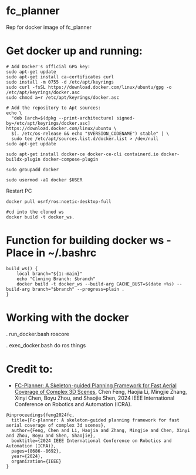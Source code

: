 # fc_planner
Rep for docker image of fc_planner


# Get docker up and running:
```
# Add Docker's official GPG key:
sudo apt-get update
sudo apt-get install ca-certificates curl
sudo install -m 0755 -d /etc/apt/keyrings
sudo curl -fsSL https://download.docker.com/linux/ubuntu/gpg -o /etc/apt/keyrings/docker.asc
sudo chmod a+r /etc/apt/keyrings/docker.asc

# Add the repository to Apt sources:
echo \
  "deb [arch=$(dpkg --print-architecture) signed-by=/etc/apt/keyrings/docker.asc] https://download.docker.com/linux/ubuntu \
  $(. /etc/os-release && echo "$VERSION_CODENAME") stable" | \
  sudo tee /etc/apt/sources.list.d/docker.list > /dev/null
sudo apt-get update

sudo apt-get install docker-ce docker-ce-cli containerd.io docker-buildx-plugin docker-compose-plugin

sudo groupadd docker

sudo usermod -aG docker $USER
```
Restart PC
```
docker pull osrf/ros:noetic-desktop-full

#cd into the cloned ws
docker build -t docker_ws.
```
# Function for building docker ws - Place in ~/.bashrc
```
build_ws() {
    local branch="${1:-main}"
    echo "Cloning Branch: $branch"
    docker build -t docker_ws --build-arg CACHE_BUST=$(date +%s) --build-arg branch="$branch" --progress=plain .
}
```

# Working with the docker
 . run_docker.bash
    roscore
    
 . exec_docker.bash
    do ros things

# Credit to:
* [FC-Planner: A Skeleton-guided Planning Framework for Fast Aerial Coverage of Complex 3D Scenes](https://ieeexplore.ieee.org/document/10610621), Chen Feng, Haojia Li, Mingjie Zhang, Xinyi Chen, Boyu Zhou, and Shaojie Shen, 2024 IEEE International Conference on Robotics and Automation (ICRA).

```
@inproceedings{feng2024fc,
  title={Fc-planner: A skeleton-guided planning framework for fast aerial coverage of complex 3d scenes},
  author={Feng, Chen and Li, Haojia and Zhang, Mingjie and Chen, Xinyi and Zhou, Boyu and Shen, Shaojie},
  booktitle={2024 IEEE International Conference on Robotics and Automation (ICRA)},
  pages={8686--8692},
  year={2024},
  organization={IEEE}
}
```
